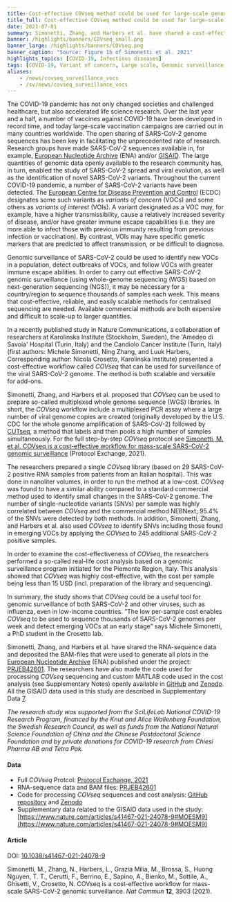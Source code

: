 ```yaml
---
title: Cost-effective COVseq method could be used for large-scale genomic surveillance of VOCs # short
title_full: Cost-effective COVseq method could be used for large-scale genomic surveillance of VOCs
date: 2021-07-01
summary: Simonetti, Zhang, and Harbers et al. have shared a cost-effective, scalable and versatile method (alongside associated data and code) that could facilitate large-scale genomic surveillance of variants of concern (VOCs).
banner: /highlights/banners/COVseq_small.png
banner_large: /highlights/banners/COVseq.png
banner_caption: "Source: Figure 1b of Simonetti et al. 2021"
highlights_topics: [COVID-19, Infectious diseases]
tags: [COVID-19, Variant of concern, Large scale, Genomic surveillance, WGS, COVseq]
aliases:
    - /news/covseq_surveillance_vocs
    - /sv/news/covseq_surveillance_vocs
---
```


The COVID-19 pandemic has not only changed societies and challenged healthcare, but also accelerated life science research. Over the last year and a half, a number of vaccines against COVID-19 have been developed in record time, and today large-scale vaccination campaigns are carried out in many countries worldwide. The open sharing of SARS-CoV-2 genome sequences has been key in facilitating the unprecedented rate of research. Research groups have made SARS-CoV-2 sequences available in, for example, [European Nucleotide Archive](https://www.ebi.ac.uk/ena/browser/home) (ENA) and/or [GISAID](https://www.gisaid.org). The large quantities of genomic data openly available to the research community has, in turn, enabled the study of SARS-CoV-2 spread and viral evolution, as well as the identification of novel SARS-CoV-2 variants. Throughout the current COVID-19 pandemic, a number of SARS-CoV-2 variants have been detected. The [European Centre for Disease Prevention and Control](https://www.ecdc.europa.eu/en) (ECDC) designates some such variants as *variants of concern* (VOCs) and some others as *variants of interest* (VOIs). A variant designated as a VOC may, for example, have a higher transmissibility, cause a relatively increased severity of disease, and/or have greater immune escape capabilities (i.e. they are more able to infect those with previous immunity resulting from previous infection or vaccination). By contrast, VOIs may have specific genetic markers that are predicted to affect transmission, or be difficult to diagnose.

Genomic surveillance of SARS-CoV-2 could be used to identify new VOCs in a population, detect outbreaks of VOCs, and follow VOCs with greater immune escape abilities. In order to carry out effective SARS-CoV-2 genomic surveillance (using whole-genome sequencing (WGS) based on next-generation sequencing (NGS)), it may be necessary for a country/region to sequence thousands of samples each week. This means that cost-effective, reliable, and easily scalable methods for centralised sequencing are needed. Available commercial methods are both expensive and difficult to scale-up to larger quantities.

In a recently published study in Nature Communications, a collaboration of researchers at Karolinska Institute (Stockholm, Sweden), the 'Amedeo di Savoia' Hospital (Turin, Italy) and the Candiolo Cancer Institute (Turin, Italy) (first authors: Michele Simonetti, Ning Zhang, and Luuk Harbers, Corresponding author: Nicola Crosetto, Karolinska Institute) presented a cost-effective workflow called *COVseq* that can be used for surveillance of the viral SARS-CoV-2 genome. The method is both scalable and versatile for add-ons.

Simonetti, Zhang, and Harbers et al. proposed that *COVseq* can be used to prepare so-called multiplexed whole genome sequence (WGS) libraries. In short, the *COVseq* workflow include a multiplexed PCR assay where a large number of viral genome copies are created (originally developed by the U.S. CDC for the whole genome amplification of SARS-CoV-2) followed by [CUTseq](https://doi.org/10.1038/s41467-019-12570-2), a method that labels and then pools a high number of samples simultaneously. For the full step-by-step *COVseq* protocol see  [Simonetti, M. et al. COVseq is a cost-effective workflow for mass-scale SARS-CoV-2 genomic surveillance](https://doi.org/10.21203/rs.3.pex-1338/v2) (Protocol Exchange, 2021).

The researchers prepared a single *COVseq* library (based on 29 SARS-CoV-2 positive RNA samples from patients from an Italian hospital). This was done in nanoliter volumes, in order to run the method at a low-cost. *COVseq* was found to have a similar ability compared to a standard commercial method used to identify small changes in the SARS-CoV-2 genome. The number of single-nucleotide variants (SNVs) per sample was highly correlated between *COVseq* and the commercial method NEBNext; 95.4% of the SNVs were detected by both methods. In addition, Simonetti, Zhang, and Harbers et al.  also used *COVseq* to identify SNVs including those found in emerging VOCs by applying the *COVseq* to 245 additional SARS-CoV-2 positive samples.

In order to examine the cost-effectiveness of *COVseq*, the researchers performed a so-called real-life cost analysis based on a genomic surveillance program initiated for the Piemonte Region, Italy. This analysis showed that *COVseq* was highly cost-effective, with the cost per sample being less than 15 USD (incl. preparation of the library and sequencing).

In summary, the study shows that *COVseq* could be a useful tool for genomic surveillance of both SARS-CoV-2 and other viruses, such as influenza, even in low-income countries. ”The low per-sample cost enables *COVseq* to be used to sequence thousands of SARS-CoV-2 genomes per week and detect emerging VOCs at an early stage” says Michele Simonetti, a PhD student in the Crosetto lab.

Simonetti, Zhang, and Harbers et al. have shared the RNA-sequence data and deposited the BAM-files that were used to generate all plots in the [European Nucleotide Archive](https://www.ebi.ac.uk/ena/) (ENA) published under the project: [PRJEB42601](https://www.ebi.ac.uk/ena/browser/view/PRJEB42601). The researchers have also made the code used for processing *COVseq* sequencing and custom MATLAB code used in the cost analysis (see Supplementary Notes) openly available in [GitHub](https://github.com/ljwharbers/COVseq) and [Zenodo](https://doi.org/10.5281/zenodo.4776499). All the GISAID data used in this study are described in Supplementary Data [7](https://www.nature.com/articles/s41467-021-24078-9#MOESM9).

*The research study was supported from the SciLifeLab National COVID-19 Research Program, financed by the Knut and Alice Wallenberg Foundation, the Swedish Research Council, as well as funds from the National Natural Science Foundation of China and the Chinese Postdoctoral Science Foundation and by private donations for COVID-19 research from Chiesi Pharma AB and Tetra Pak.*

#### Data

- Full *COVseq* Protcol: [Protocol Exchange, 2021](https://doi.org/10.21203/rs.3.pex-1338/v2)
- RNA-sequence data and BAM files: [PRJEB42601](https://www.ebi.ac.uk/ena/browser/view/PRJEB42601)
- Code for processing *COVseq* sequences and cost analysis: [GitHub repository](https://github.com/ljwharbers/COVseq) and [Zenodo](https://doi.org/10.5281/zenodo.4776499)
- Supplementary data related to the GISAID data used in the study: [https://www.nature.com/articles/s41467-021-24078-9#MOESM9](https://www.nature.com/articles/s41467-021-24078-9#MOESM9)

#### Article

DOI: [10.1038/s41467-021-24078-9](https://doi.org/10.1038/s41467-021-24078-9)

Simonetti, M., Zhang, N., Harbers, L.,  Grazia Milia, M., Brossa, S., Huong Nguyen, T. T., Cerutti, F., Berrino, E., Sapino, A., Bienko, M., Sottile, A., Ghisetti, V., Crosetto, N. COVseq is a cost-effective workflow for mass-scale SARS-CoV-2 genomic surveillance. *Nat Commun* **12**, 3903 (2021).
